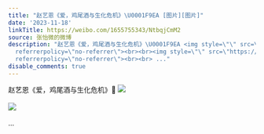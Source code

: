 ```yaml
---
title: "赵艺恩《爱，鸡尾酒与生化危机》\U0001F9EA [图片][图片]"
date: '2023-11-18'
linkTitle: https://weibo.com/1655755343/NtbqjCmM2
source: 张怡微的微博
description: "赵艺恩《爱，鸡尾酒与生化危机》\U0001F9EA <img style=\"\" src=\"https://tvax4.sinaimg.cn/large/62b0d24fly1hjzmjcrr42j20u017519i.jpg\"
  referrerpolicy=\"no-referrer\"><br><br><img style=\"\" src=\"https://tvax3.sinaimg.cn/large/62b0d24fly1hjzmjctdhrj20u0112grs.jpg\"
  referrerpolicy=\"no-referrer\"><br><br> ..."
disable_comments: true
---
```

赵艺恩《爱，鸡尾酒与生化危机》🧪 <img style="" src="https://tvax4.sinaimg.cn/large/62b0d24fly1hjzmjcrr42j20u017519i.jpg" referrerpolicy="no-referrer"><br><br><img style="" src="https://tvax3.sinaimg.cn/large/62b0d24fly1hjzmjctdhrj20u0112grs.jpg" referrerpolicy="no-referrer"><br><br> ...